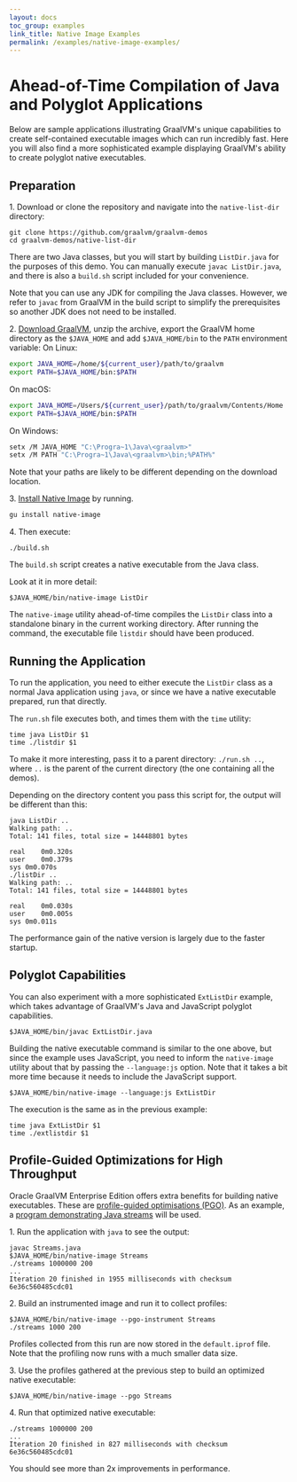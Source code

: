 ```yaml
---
layout: docs
toc_group: examples
link_title: Native Image Examples
permalink: /examples/native-image-examples/
---
```


# Ahead-of-Time Compilation of Java and Polyglot Applications

Below are sample applications illustrating GraalVM's unique capabilities to create self-contained executable images which can run incredibly fast.
Here you will also find a more sophisticated example displaying GraalVM's ability to create polyglot native executables.

## Preparation

1&#46; Download or clone the repository and navigate into the `native-list-dir` directory:
```shell
git clone https://github.com/graalvm/graalvm-demos
cd graalvm-demos/native-list-dir
```
There are two Java classes, but you will start by building `ListDir.java` for the purposes of this demo.
You can manually execute `javac ListDir.java`, and there is also a `build.sh` script included for your convenience.

Note that you can use any JDK for compiling the Java classes.
However, we refer to `javac` from GraalVM in the build script to simplify the prerequisites so another JDK does not need to be installed.

2&#46; [Download GraalVM](https://www.graalvm.org/downloads/), unzip the archive, export the GraalVM home directory as the `$JAVA_HOME` and add `$JAVA_HOME/bin` to the `PATH` environment variable:
  On Linux:
  ```bash
  export JAVA_HOME=/home/${current_user}/path/to/graalvm
  export PATH=$JAVA_HOME/bin:$PATH
  ```
  On macOS:
  ```bash
  export JAVA_HOME=/Users/${current_user}/path/to/graalvm/Contents/Home
  export PATH=$JAVA_HOME/bin:$PATH
  ```
  On Windows:
  ```bash
  setx /M JAVA_HOME "C:\Progra~1\Java\<graalvm>"
  setx /M PATH "C:\Progra~1\Java\<graalvm>\bin;%PATH%"
  ```
  Note that your paths are likely to be different depending on the download location.

3&#46; [Install Native Image](../reference-manual/native-image/README.md/#install-native-image) by running.
```bash
gu install native-image
```

4&#46; Then execute:
```shell
./build.sh
```

The `build.sh` script creates a native executable from the Java class.

Look at it in more detail:
```shell
$JAVA_HOME/bin/native-image ListDir
```
The `native-image` utility ahead-of-time compiles the `ListDir` class into a standalone binary in the current working directory.
After running the command, the executable file `listdir` should have been produced.

## Running the Application

To run the application, you need to either execute the `ListDir` class as a normal Java application using `java`, or since we have a native executable prepared, run that directly.

The `run.sh` file executes both, and times them with the `time` utility:
```shell
time java ListDir $1
time ./listdir $1
```

To make it more interesting, pass it to a parent directory: `./run.sh ..`, where `..` is the parent of the current directory (the one containing all the demos).

Depending on the directory content you pass this script for, the output will be different than this:
```shell
java ListDir ..
Walking path: ..
Total: 141 files, total size = 14448801 bytes

real	0m0.320s
user	0m0.379s
sys	0m0.070s
./listDir ..
Walking path: ..
Total: 141 files, total size = 14448801 bytes

real	0m0.030s
user	0m0.005s
sys	0m0.011s
```
The performance gain of the native version is largely due to the faster startup.

## Polyglot Capabilities

You can also experiment with a more sophisticated `ExtListDir` example, which takes advantage of GraalVM's Java and JavaScript polyglot capabilities.

```shell
$JAVA_HOME/bin/javac ExtListDir.java
```

Building the native executable command is similar to the one above, but since the example uses JavaScript, you need to inform the `native-image` utility about that by passing the `--language:js` option.
Note that it takes a bit more time because it needs to include the JavaScript support.
```shell
$JAVA_HOME/bin/native-image --language:js ExtListDir
```

The execution is the same as in the previous example:
```shell
time java ExtListDir $1
time ./extlistdir $1
```

## Profile-Guided Optimizations for High Throughput

Oracle GraalVM Enterprise Edition offers extra benefits for building native executables.
These are [profile-guided optimisations (PGO)](../reference-manual/native-image/PGOEnterprise.md).
As an example, a [program demonstrating Java streams](https://github.com/graalvm/graalvm-demos/blob/master/scala-examples/streams/Streams.java) will be used.

1&#46; Run the application with `java` to see the output:
```shell
javac Streams.java
$JAVA_HOME/bin/native-image Streams
./streams 1000000 200
...
Iteration 20 finished in 1955 milliseconds with checksum 6e36c560485cdc01
```

2&#46; Build an instrumented image and run it to collect profiles:
```shell
$JAVA_HOME/bin/native-image --pgo-instrument Streams
./streams 1000 200
```
Profiles collected from this run are now stored in the `default.iprof` file. Note that the profiling now runs with a much smaller data size.

3&#46; Use the profiles gathered at the previous step to build an optimized native executable:
```shell
$JAVA_HOME/bin/native-image --pgo Streams
```

4&#46; Run that optimized native executable:
```shell
./streams 1000000 200
...
Iteration 20 finished in 827 milliseconds with checksum 6e36c560485cdc01
```
You should see more than 2x improvements in performance.

